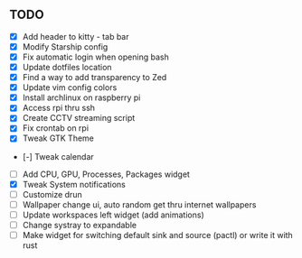 ## TODO
- [x] Add header to kitty - tab bar
- [x] Modify Starship config
- [x] Fix automatic login when opening bash
- [x] Update dotfiles location
- [x] Find a way to add transparency to Zed
- [x] Update vim config colors
- [x] Install archlinux on raspberry pi
- [x] Access rpi thru ssh
- [x] Create CCTV streaming script
- [x] Fix crontab on rpi
- [x] Tweak GTK Theme
- [-] Tweak calendar
- [ ] Add CPU, GPU, Processes, Packages widget
- [x] Tweak System notifications
- [ ] Customize drun
- [ ] Wallpaper change ui, auto random get thru internet wallpapers
- [ ] Update workspaces left widget (add animations)
- [ ] Change systray to expandable
- [ ] Make widget for switching default sink and source (pactl) or write it with rust
